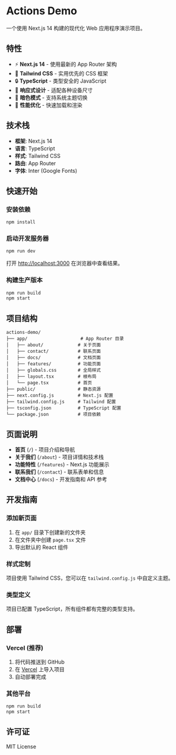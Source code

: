 # Actions Demo

一个使用 Next.js 14 构建的现代化 Web 应用程序演示项目。

## 特性

- ⚡ **Next.js 14** - 使用最新的 App Router 架构
- 🎨 **Tailwind CSS** - 实用优先的 CSS 框架
- 🔒 **TypeScript** - 类型安全的 JavaScript
- 📱 **响应式设计** - 适配各种设备尺寸
- 🌙 **暗色模式** - 支持系统主题切换
- 🚀 **性能优化** - 快速加载和渲染

## 技术栈

- **框架**: Next.js 14
- **语言**: TypeScript
- **样式**: Tailwind CSS
- **路由**: App Router
- **字体**: Inter (Google Fonts)

## 快速开始

### 安装依赖

```bash
npm install
```

### 启动开发服务器

```bash
npm run dev
```

打开 [http://localhost:3000](http://localhost:3000) 在浏览器中查看结果。

### 构建生产版本

```bash
npm run build
npm start
```

## 项目结构

```
actions-demo/
├── app/                    # App Router 目录
│   ├── about/             # 关于页面
│   ├── contact/           # 联系页面
│   ├── docs/              # 文档页面
│   ├── features/          # 功能页面
│   ├── globals.css        # 全局样式
│   ├── layout.tsx         # 根布局
│   └── page.tsx           # 首页
├── public/                # 静态资源
├── next.config.js         # Next.js 配置
├── tailwind.config.js     # Tailwind 配置
├── tsconfig.json          # TypeScript 配置
└── package.json           # 项目依赖
```

## 页面说明

- **首页** (`/`) - 项目介绍和导航
- **关于我们** (`/about`) - 项目详情和技术栈
- **功能特性** (`/features`) - Next.js 功能展示
- **联系我们** (`/contact`) - 联系表单和信息
- **文档中心** (`/docs`) - 开发指南和 API 参考

## 开发指南

### 添加新页面

1. 在 `app/` 目录下创建新的文件夹
2. 在文件夹中创建 `page.tsx` 文件
3. 导出默认的 React 组件

### 样式定制

项目使用 Tailwind CSS，您可以在 `tailwind.config.js` 中自定义主题。

### 类型定义

项目已配置 TypeScript，所有组件都有完整的类型支持。

## 部署

### Vercel (推荐)

1. 将代码推送到 GitHub
2. 在 [Vercel](https://vercel.com) 上导入项目
3. 自动部署完成

### 其他平台

```bash
npm run build
npm start
```

## 许可证

MIT License